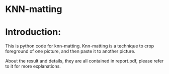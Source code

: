 # KNN-matting

# Introduction:

  This is python code for knn-matting. Knn-matting is a technique to crop foreground of one picture, and then paste it to another picture.
  
  About the result and details, they are all contained in report.pdf, please refer to it for more explanations.
  
  
